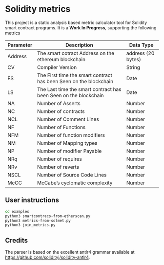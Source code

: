 # Solidity metrics

This project is a static analysis based metric calculator tool for Solidity smart contract programs.
It is a **Work In Progress**, supporting the following metrics

| Parameter | Description                                                       | Data Type          |
| --------- | ----------------------------------------------------------------- | ------------------ |
| Address   | The smart cotract Address on the ethereum blockchain              | address (20 bytes) |
| CV        | Compiler Version                                                  | String             |
| FS        | The First time the smart contract has been Seen on the blockchain | Date               |
| LS        | The Last time the smart contract has been Seen on the blockchain  | Date               |
| NA        | Number of Asserts                                                 | Number             |
| NC        | Number of contracts                                               | Number             |
| NCL       | Number of Comment Lines                                           | Number             |
| NF        | Number of Functions                                               | Number             |
| NFM       | Number of function modifiers                                      | Number             |
| NM        | Number of Mapping types                                           | Number             |
| NP        | Number of modifier Payable                                        | Number             |
| NRq       | Number of requires                                                | Number             |
| NRv       | Number of reverts                                                 | Number             |
| NSCL      | Number of Source Code Lines                                       | Number             |
| McCC      | McCabe’s cyclomatic complexity                                    | Number             |

## User instructions

```bash
cd examples
python3 smartcontracs-from-etherscan.py
python3 metrics-from-solmet.py
python3 join_metrics.py
```

<!--
## Building the tool

You can build the tool with Maven to get an executable jar file:

```
mvn package
```

## Using the tool

Usage is very simple, the built jar is executable.
It requires two parameters:

1.  a Solidity file or a folder containing Solidity files
2.  an output csv file path.

```
java -jar solmet-0.1.jar [input(s)] [output]
```

## Output

The output is a comma separated file containing the values of the calculated metrics for each analyzed contracts/libraries/interfaces.
-->

## Credits

The parser is based on the excellent antlr4 grammar available at https://github.com/solidityj/solidity-antlr4.
